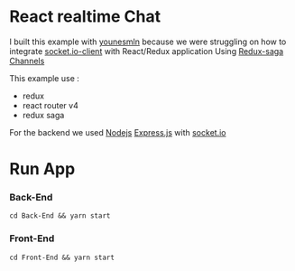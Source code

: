 # React realtime Chat

I built this example with [younesmln](https://github.com/younesmln) because we were struggling on how to integrate [socket.io-client](https://github.com/socketio/socket.io-client) with React/Redux application Using [Redux-saga](https://github.com/redux-saga/redux-saga) [Channels](https://redux-saga.github.io/redux-saga/docs/advanced/Channels.html) 

This example use :
  * redux
  * react router v4
  * redux saga

For the backend we used [Nodejs](https://github.com/nodejs/node) [Express.js](https://github.com/expressjs/express) with [socket.io](https://socket.io/)

# Run App
    
### Back-End
`cd Back-End && yarn start `

### Front-End
`cd Front-End && yarn start `
